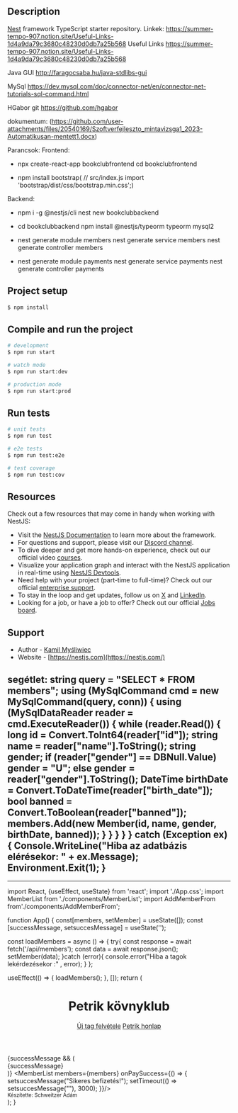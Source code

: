 
## Description

[Nest](https://github.com/nestjs/nest) framework TypeScript starter repository.
Linkek:
https://summer-tempo-907.notion.site/Useful-Links-1d4a9da79c3680c48230d0db7a25b568
Useful Links
https://summer-tempo-907.notion.site/Useful-Links-1d4a9da79c3680c48230d0db7a25b568

Java GUI
http://faragocsaba.hu/java-stdlibs-gui

MySql
https://dev.mysql.com/doc/connector-net/en/connector-net-tutorials-sql-command.html

HGabor git
https://github.com/hgabor

dokumentum: (https://github.com/user-attachments/files/20540169/Szoftverfejleszto_mintavizsga1_2023-Automatikusan-mentett1.docx)


Parancsok:
Frontend:
- npx create-react-app bookclubfrontend
  cd bookclubfrontend
  
- npm install bootstrap( // src/index.js import 'bootstrap/dist/css/bootstrap.min.css';)

Backend:
- npm i -g @nestjs/cli
  nest new bookclubbackend
  
- cd bookclubbackend
  npm install @nestjs/typeorm typeorm mysql2

- nest generate module members
  nest generate service members
  nest generate controller members

- nest generate module payments
  nest generate service payments
  nest generate controller payments




## Project setup

```bash
$ npm install
```

## Compile and run the project

```bash
# development
$ npm run start

# watch mode
$ npm run start:dev

# production mode
$ npm run start:prod
```

## Run tests

```bash
# unit tests
$ npm run test

# e2e tests
$ npm run test:e2e

# test coverage
$ npm run test:cov
```

## Resources

Check out a few resources that may come in handy when working with NestJS:

- Visit the [NestJS Documentation](https://docs.nestjs.com) to learn more about the framework.
- For questions and support, please visit our [Discord channel](https://discord.gg/G7Qnnhy).
- To dive deeper and get more hands-on experience, check out our official video [courses](https://courses.nestjs.com/).
- Visualize your application graph and interact with the NestJS application in real-time using [NestJS Devtools](https://devtools.nestjs.com).
- Need help with your project (part-time to full-time)? Check out our official [enterprise support](https://enterprise.nestjs.com).
- To stay in the loop and get updates, follow us on [X](https://x.com/nestframework) and [LinkedIn](https://linkedin.com/company/nestjs).
- Looking for a job, or have a job to offer? Check out our official [Jobs board](https://jobs.nestjs.com).

## Support

- Author - [Kamil Myśliwiec](https://twitter.com/kammysliwiec)
- Website - [https://nestjs.com](https://nestjs.com/)

segétlet:
        string query = "SELECT * FROM members";
        using (MySqlCommand cmd = new MySqlCommand(query, conn))
        {
            using (MySqlDataReader reader = cmd.ExecuteReader())
            {
                while (reader.Read())
                {
                    long id = Convert.ToInt64(reader["id"]);
                    string name = reader["name"].ToString();
                    string gender;
                    if (reader["gender"] == DBNull.Value)
                        gender = "U";
                    else
                        gender = reader["gender"].ToString();
                    DateTime birthDate = Convert.ToDateTime(reader["birth_date"]);
                    bool banned = Convert.ToBoolean(reader["banned"]);
                    members.Add(new Member(id, name, gender, birthDate, banned));
                }
            }
        }
    }
}
catch (Exception ex)
{
    Console.WriteLine("Hiba az adatbázis elérésekor: " + ex.Message);
    Environment.Exit(1);
}
-------

<DataGrid x:Name="MemberGrid" AutoGenerateColumns="False" CanUserAddRows="False" SelectionMode="Single" Width="687">
    <DataGrid.Columns>
        <DataGridTextColumn Header="Név" Binding="{Binding Name}" Width="*"/>
        <DataGridTextColumn Header="Nem" Binding="{Binding Gender}" Width="100"/>
        <DataGridTextColumn Header="Születési dátum" Binding="{Binding BirthDate, StringFormat=yyyy-MM-dd}" Width="150"/>
        <DataGridTextColumn Header="Kitiltva" Binding="{Binding BannedDisplay}" Width="100"/>
    </DataGrid.Columns>
</DataGrid>

----------

import React, {useEffect, useState} from 'react';
import './App.css';
import MemberList from './components/MemberList';
import AddMemberFrom from'./components/AddMemberFrom';

function App() {
  const[members, setMember] = useState([]);
  const [successMessage, setsuccesMessage] = useState('');

  const loadMembers = async () => {
    try{
      const response = await fetch('/api/members');
      const data = await response.json();
      setMember(data); 
    }catch (error){
      console.error("Hiba a tagok lekérdezésekor :" , error);
    }
  };

  useEffect(() => {
    loadMembers();
  }, []);
  return (
    <div className='container py4'>
      <header className='mb-4'>
        <h1>Petrik kövnyklub</h1>
        <nav className='nay'>
          <a className='nav-link' href='#add-member'>Új tag felvétele</a>
          <a className='nav-link' href='https://petrik.hu/' target='_blank' rel='noreferrer'>Petrik honlap</a>
        </nav>
      </header>
      {successMessage && (
        <div className='alert alert-success'>{successMessage}</div>
      )}
      <MemberList members={members} onPaySuccess={() => {
        setsuccesMessage("Sikeres befizetés!");
        setTimeout(() => setsuccesMessage(""), 3000);
      }}/>
      <section id='add-member' className='mt-5'>
        <AddMemberFrom onMemberAdded={loadMembers}/>
      </section>
      <footer className='text-center mt-5'>
        <small>Készítette: Schweitzer Ádám</small>
      </footer>
    </div>
  );
}
